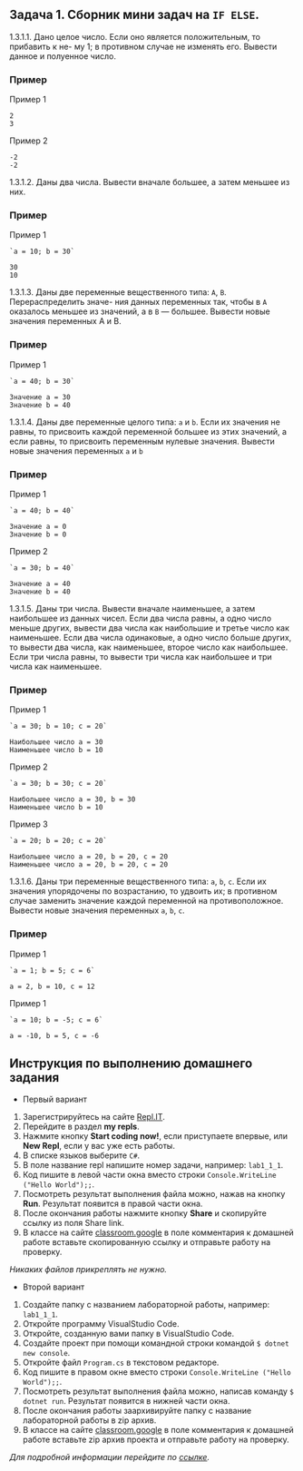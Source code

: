 ## Задача 1. Сборник мини задач на `IF ELSE`. 

1.3.1.1. Дано целое число. Если оно является положительным, то прибавить к не-
му 1; в противном случае не изменять его. Вывести данное и полуенное число.

### Пример
Пример 1
```
2
3
```

Пример 2
```
-2
-2
```
1.3.1.2. Даны два числа. Вывести вначале большее, а затем меньшее из них.

### Пример
Пример 1
```
`a = 10; b = 30`

30
10
```

1.3.1.3. Даны две переменные вещественного типа: `A`, `B`. Перераспределить значе- ния данных переменных так, чтобы в `A` оказалось меньшее из значений, а в `B` — большее. Вывести новые значения переменных A и B.

### Пример
Пример 1
```
`a = 40; b = 30`

Значение a = 30
Значение b = 40
```
1.3.1.4. Даны две переменные целого типа: `a` и `b`. Если их значения не равны, то присвоить каждой переменной большее из этих значений, а если равны, то присвоить переменным нулевые значения. Вывести новые значения переменных `a` и `b`

### Пример
Пример 1
```
`a = 40; b = 40`

Значение a = 0
Значение b = 0
```

Пример 2
```
`a = 30; b = 40`

Значение a = 40
Значение b = 40
```
1.3.1.5. Даны три числа. Вывести вначале наименьшее, а затем наибольшее из данных чисел. Если два числа равны, а одно число меньше других, вывести два числа как наибольшие и третье число как наименьшее. Если два числа одинаковые, а одно  число больше других, то вывести два числа, как наименьшее, второе число как наибольшее. Если три числа равны, то вывести три числа как наибольшее и три числа как наименьшее.

### Пример
Пример 1
```
`a = 30; b = 10; c = 20`

Наибольшее число a = 30
Наименьшее число b = 10
```

Пример 2
```
`a = 30; b = 30; c = 20`

Наибольшее число a = 30, b = 30
Наименьшее число b = 10
```

Пример 3
```
`a = 20; b = 20; c = 20`

Наибольшее число a = 20, b = 20, c = 20
Наименьшее число a = 20, b = 20, c = 20
```

1.3.1.6. Даны три переменные вещественного типа: `a`, `b`, `c`. Если их значения упорядочены по возрастанию, то удвоить их; в противном случае заменить значение каждой переменной на противоположное. Вывести новые значения переменных `a`, `b`, `c`.

### Пример
Пример 1
```
`a = 1; b = 5; c = 6`

a = 2, b = 10, c = 12
```

Пример 1
```
`a = 10; b = -5; c = 6`

a = -10, b = 5, c = -6
```


## Инструкция по выполнению домашнего задания

- Первый вариант

1. Зарегистрируйтесь на сайте <a href="http://repl.it/" target="_blank">Repl.IT</a>.
2. Перейдите в раздел **my repls**.
3. Нажмите кнопку **Start coding now!**, если приступаете впервые, или **New Repl**, если у вас уже есть работы.
4. В списке языков выберите `C#`.
5. В поле название repl напишите номер задачи, например: `lab1_1_1`.
6. Код пишите в левой части окна вместо строки `Console.WriteLine ("Hello World");;`.
7. Посмотреть результат выполнения файла можно, нажав на кнопку **Run**. Результат появится в правой части окна.
8. После окончания работы нажмите кнопку **Share** и скопируйте ссылку из поля Share link.
9. В классе на сайте <a href="https://classroom.google.com/c/MjM5MzEwOTA3NTJa" target="_blank">classroom.google</a> в поле комментария к домашней работе вставьте скопированную ссылку и отправьте работу на проверку.

*Никаких файлов прикреплять не нужно.*

- Второй вариант

1. Создайте папку с названием лабораторной работы, например: `lab1_1_1`.
2. Откройте программу VisualStudio Code.
3. Откройте, созданную вами папку в VisualStudio Code.
3. Создайте проект при помощи командной строки командой 
`$ dotnet new console`.
4. Откройте файл `Program.cs` в текстовом редакторе.
5. Код пишите в правом окне вместо строки `Console.WriteLine ("Hello World");;`.
6. Посмотреть результат выполнения файла можно, написав команду `$ dotnet run`. Результат появится в нижней части окна.
7. После окончания работы заархивируйте папку с название лабораторной работы в zip архив.
8. В классе на сайте <a href="https://classroom.google.com/c/MjM5MzEwOTA3NTJa" target="_blank">classroom.google</a> в поле комментария к домашней работе вставьте zip архив проекта и отправьте работу на проверку.

*Для подробной информации перейдите по <a href="https://docs.microsoft.com/ru-ru/dotnet/core/tutorials/with-visual-studio-code" target="_blank">ссылке</a>.*